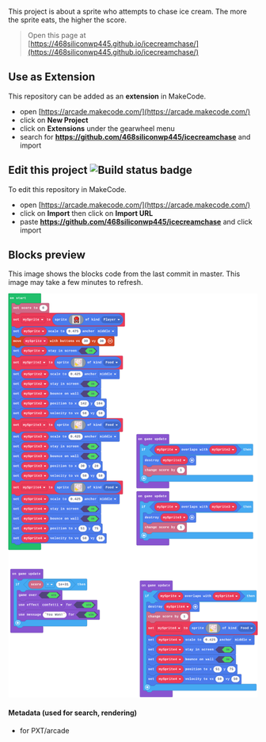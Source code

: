 This project is about a sprite who attempts to chase ice cream. The more the sprite eats, the higher the score.  


> Open this page at [https://468siliconwp445.github.io/icecreamchase/](https://468siliconwp445.github.io/icecreamchase/)

## Use as Extension

This repository can be added as an **extension** in MakeCode.

* open [https://arcade.makecode.com/](https://arcade.makecode.com/)
* click on **New Project**
* click on **Extensions** under the gearwheel menu
* search for **https://github.com/468siliconwp445/icecreamchase** and import

## Edit this project ![Build status badge](https://github.com/468siliconwp445/icecreamchase/workflows/MakeCode/badge.svg)

To edit this repository in MakeCode.

* open [https://arcade.makecode.com/](https://arcade.makecode.com/)
* click on **Import** then click on **Import URL**
* paste **https://github.com/468siliconwp445/icecreamchase** and click import

## Blocks preview

This image shows the blocks code from the last commit in master.
This image may take a few minutes to refresh.

![A rendered view of the blocks](https://github.com/468siliconwp445/icecreamchase/raw/master/.github/makecode/blocks.png)

#### Metadata (used for search, rendering)

* for PXT/arcade
<script src="https://makecode.com/gh-pages-embed.js"></script><script>makeCodeRender("{{ site.makecode.home_url }}", "{{ site.github.owner_name }}/{{ site.github.repository_name }}");</script>
